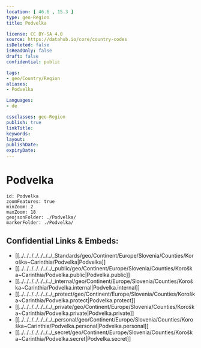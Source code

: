 ```yaml
---
location: [ 46.6 , 15.3 ] 
type: geo-Region
title: Podvelka

license: CC BY-SA 4.0
source: https://datahub.io/core/country-codes
isDeleted: false
isReadOnly: false
draft: false
confidential: public

tags:
- geo/Country/Region
aliases:
- Podvelka

Languages:
- de

cssclasses: geo-Region
publish: true
linkTitle: 
keywords: 
layout: 
publishDate: 
expiryDate: 
---
```


# Podvelka

```leaflet
id: Podvelka
zoomFeatures: true 
minZoom: 2 
maxZoom: 18
geojsonFolder: ./Podvelka/
markerFolder: ./Podvelka/
```


## Confidential Links & Embeds: 
- [[../../../../../../../_Standards/geo/Continent/Europe/Slovenia/Counties/Koroška~Carinthia/Podvelka|Podvelka]] 
- [[../../../../../../../_public/geo/Continent/Europe/Slovenia/Counties/Koroška~Carinthia/Podvelka.public|Podvelka.public]] 
- [[../../../../../../../_internal/geo/Continent/Europe/Slovenia/Counties/Koroška~Carinthia/Podvelka.internal|Podvelka.internal]] 
- [[../../../../../../../_protect/geo/Continent/Europe/Slovenia/Counties/Koroška~Carinthia/Podvelka.protect|Podvelka.protect]] 
- [[../../../../../../../_private/geo/Continent/Europe/Slovenia/Counties/Koroška~Carinthia/Podvelka.private|Podvelka.private]] 
- [[../../../../../../../_personal/geo/Continent/Europe/Slovenia/Counties/Koroška~Carinthia/Podvelka.personal|Podvelka.personal]] 
- [[../../../../../../../_secret/geo/Continent/Europe/Slovenia/Counties/Koroška~Carinthia/Podvelka.secret|Podvelka.secret]] 

